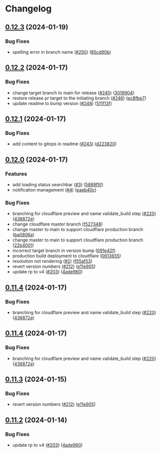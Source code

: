 # Changelog

## [0.12.3](https://github.com/nader-eloshaiker/screen-geometry-app/compare/v0.12.2...v0.12.3) (2024-01-19)


### Bug Fixes

* spelling error in branch name ([#250](https://github.com/nader-eloshaiker/screen-geometry-app/issues/250)) ([85cd90b](https://github.com/nader-eloshaiker/screen-geometry-app/commit/85cd90bb4cf2255a3ac06ff25bd3207aa4e2c84d))

## [0.12.2](https://github.com/nader-eloshaiker/screen-geometry-app/compare/v0.12.1...v0.12.2) (2024-01-17)


### Bug Fixes

* change target branch to main for release ([#245](https://github.com/nader-eloshaiker/screen-geometry-app/issues/245)) ([3018904](https://github.com/nader-eloshaiker/screen-geometry-app/commit/3018904c6cfefbce5329af1ccb97ca8f0a45e003))
* restore release pr target to the initiating branch ([#246](https://github.com/nader-eloshaiker/screen-geometry-app/issues/246)) ([ec8fbe7](https://github.com/nader-eloshaiker/screen-geometry-app/commit/ec8fbe77ac1946be244f29cd828553cbc73f5a97))
* update readme to bump version ([#248](https://github.com/nader-eloshaiker/screen-geometry-app/issues/248)) ([511f13f](https://github.com/nader-eloshaiker/screen-geometry-app/commit/511f13f5a055c6c0b70cb8e38ded176ed0d25342))

## [0.12.1](https://github.com/nader-eloshaiker/screen-geometry-app/compare/v0.12.0...v0.12.1) (2024-01-17)


### Bug Fixes

* add content to gitops in readme ([#243](https://github.com/nader-eloshaiker/screen-geometry-app/issues/243)) ([d223820](https://github.com/nader-eloshaiker/screen-geometry-app/commit/d223820f3397dcf36196d36c6ef5eb525cc493ed))

## [0.12.0](https://github.com/nader-eloshaiker/screen-geometry-app/compare/v0.11.4...v0.12.0) (2024-01-17)


### Features

* add loading status searchbar ([#3](https://github.com/nader-eloshaiker/screen-geometry-app/issues/3)) ([5889f5f](https://github.com/nader-eloshaiker/screen-geometry-app/commit/5889f5f1cf867d22eba907ff2d11c450af7cc59c))
* notification management ([#4](https://github.com/nader-eloshaiker/screen-geometry-app/issues/4)) ([eaeb40c](https://github.com/nader-eloshaiker/screen-geometry-app/commit/eaeb40c11570d6a24152caeac28601bb3214b098))


### Bug Fixes

* branching for cloudflare preview and name validate_build step ([#220](https://github.com/nader-eloshaiker/screen-geometry-app/issues/220)) ([436872e](https://github.com/nader-eloshaiker/screen-geometry-app/commit/436872eefd6384f5e488ef3dfc62d2f906242850))
* change cloudflare master branch ([f527348](https://github.com/nader-eloshaiker/screen-geometry-app/commit/f527348f38949701e8ffbeef5bb2579fd83223ec))
* change master to main to support cloudflare production branch ([ba0806a](https://github.com/nader-eloshaiker/screen-geometry-app/commit/ba0806af43794808a7c4dbbad7f6067f92be9ae6))
* change master to main to support cloudflare production branch ([22b4001](https://github.com/nader-eloshaiker/screen-geometry-app/commit/22b40012f1ff82f9ecb1757cca08a6ce7ecbbd1d))
* incorrect target branch in version bump ([091e42f](https://github.com/nader-eloshaiker/screen-geometry-app/commit/091e42fa01f9a1514fe5ad50ed14ef60c23ad1ac))
* production build deployment to cloudflare ([0613655](https://github.com/nader-eloshaiker/screen-geometry-app/commit/06136554a32797e45d2f32b16dcef768835ae46c))
* resolution not rendering ([#2](https://github.com/nader-eloshaiker/screen-geometry-app/issues/2)) ([f55af53](https://github.com/nader-eloshaiker/screen-geometry-app/commit/f55af53f7397f5f619afca012ae88d445ec2ffb5))
* revert version numbers ([#212](https://github.com/nader-eloshaiker/screen-geometry-app/issues/212)) ([e11e905](https://github.com/nader-eloshaiker/screen-geometry-app/commit/e11e9054be26eba40831f624e39f1bcf1fa6e30d))
* update rp to v4 ([#203](https://github.com/nader-eloshaiker/screen-geometry-app/issues/203)) ([4ade960](https://github.com/nader-eloshaiker/screen-geometry-app/commit/4ade960bde0dc9a383e6d316693d13b77424c64d))

## [0.11.4](https://github.com/nader-eloshaiker/screen-geometry-app/compare/v0.11.3...v0.11.4) (2024-01-17)


### Bug Fixes

* branching for cloudflare preview and name validate_build step ([#220](https://github.com/nader-eloshaiker/screen-geometry-app/issues/220)) ([436872e](https://github.com/nader-eloshaiker/screen-geometry-app/commit/436872eefd6384f5e488ef3dfc62d2f906242850))

## [0.11.4](https://github.com/nader-eloshaiker/screen-geometry-app/compare/v0.11.3...v0.11.4) (2024-01-17)

### Bug Fixes

- branching for cloudflare preview and name validate_build step ([#220](https://github.com/nader-eloshaiker/screen-geometry-app/issues/220)) ([436872e](https://github.com/nader-eloshaiker/screen-geometry-app/commit/436872eefd6384f5e488ef3dfc62d2f906242850))

## [0.11.3](https://github.com/nader-eloshaiker/screen-geometry-app/compare/v0.11.2...v0.11.3) (2024-01-15)

### Bug Fixes

- revert version numbers ([#212](https://github.com/nader-eloshaiker/screen-geometry-app/issues/212)) ([e11e905](https://github.com/nader-eloshaiker/screen-geometry-app/commit/e11e9054be26eba40831f624e39f1bcf1fa6e30d))

## [0.11.2](https://github.com/nader-eloshaiker/screen-geometry-app/compare/v0.11.1...v0.11.2) (2024-01-14)

### Bug Fixes

- update rp to v4 ([#203](https://github.com/nader-eloshaiker/screen-geometry-app/issues/203)) ([4ade960](https://github.com/nader-eloshaiker/screen-geometry-app/commit/4ade960bde0dc9a383e6d316693d13b77424c64d))
